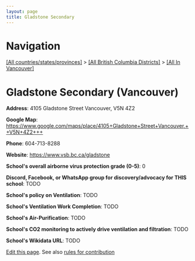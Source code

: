 ```yaml
---
layout: page
title: Gladstone Secondary
---
```

# Navigation

[[All countries/states/provinces]](../../..) > [[All British Columbia Districts]](../..) > [[All In Vancouver]](..)

# Gladstone Secondary (Vancouver)

**Address**: 4105 Gladstone Street Vancouver,  V5N 4Z2

**Google Map**: <https://www.google.com/maps/place/4105+Gladstone+Street+Vancouver,++V5N+4Z2+++>

**Phone**: 604-713-8288

**Website**: <https://www.vsb.bc.ca/gladstone>

**School's overall airborne virus protection grade (0-5)**: 0

**Discord, Facebook, or WhatsApp group for discovery/advocacy for THIS school**: TODO

**School's policy on Ventilation**: TODO

**School's Ventilation Work Completion**: TODO

**School's Air-Purification**: TODO

**School's CO2 monitoring to actively drive ventilation and filtration**: TODO

**School's Wikidata URL**: TODO


[Edit this page](https://github.com/ventilate-schools/BC/edit/main/././Vancouver/Gladstone_Secondary.md). See also [rules for contribution](../../../contribution-rules/)